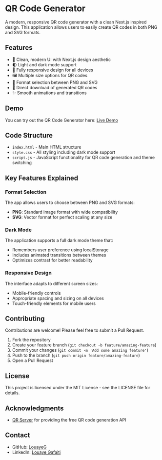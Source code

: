 # QR Code Generator

A modern, responsive QR code generator with a clean Next.js inspired design. This application allows users to easily create QR codes in both PNG and SVG formats.

## Features

- 🎨 Clean, modern UI with Next.js design aesthetic
- 🌓 Light and dark mode support
- 📱 Fully responsive design for all devices
- 🖼️ Multiple size options for QR codes
- 🔄 Format selection between PNG and SVG
- 💾 Direct download of generated QR codes
- ✨ Smooth animations and transitions

## Demo

You can try out the QR Code Generator here: [Live Demo](http://qrgen.louayegafaiti.studio/)

## Code Structure

- `index.html` - Main HTML structure
- `style.css` - All styling including dark mode support
- `script.js` - JavaScript functionality for QR code generation and theme switching

## Key Features Explained

### Format Selection

The app allows users to choose between PNG and SVG formats:
- **PNG**: Standard image format with wide compatibility
- **SVG**: Vector format for perfect scaling at any size

### Dark Mode

The application supports a full dark mode theme that:
- Remembers user preference using localStorage
- Includes animated transitions between themes
- Optimizes contrast for better readability

### Responsive Design

The interface adapts to different screen sizes:
- Mobile-friendly controls
- Appropriate spacing and sizing on all devices
- Touch-friendly elements for mobile users

## Contributing

Contributions are welcome! Please feel free to submit a Pull Request.

1. Fork the repository
2. Create your feature branch (`git checkout -b feature/amazing-feature`)
3. Commit your changes (`git commit -m 'Add some amazing feature'`)
4. Push to the branch (`git push origin feature/amazing-feature`)
5. Open a Pull Request

## License

This project is licensed under the MIT License - see the LICENSE file for details.

## Acknowledgments

- [QR Server](https://goqr.me/) for providing the free QR code generation API

## Contact

- GitHub: [LouayeG](https://github.com/LouayeG)
- LinkedIn: [Louaye Gafaiti](https://www.linkedin.com/in/louaye-gafaiti/)

